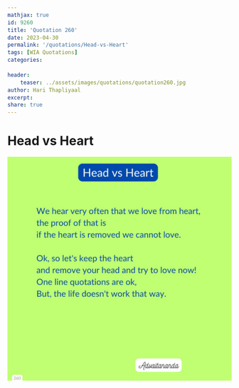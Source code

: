 ```yaml
---
mathjax: true
id: 9260
title: 'Quotation 260'
date: 2023-04-30
permalink: '/quotations/Head-vs-Heart'
tags: [WIA Quotations] 
categories: 

header:
    teaser: ../assets/images/quotations/quotation260.jpg
author: Hari Thapliyaal 
excerpt:
share: true 
---
```


# Head vs Heart

![Head vs Heart](../assets/images/quotations/quotation260.jpg)
